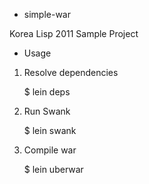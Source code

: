 * simple-war

Korea Lisp 2011 Sample Project

* Usage

1. Resolve dependencies

    $ lein deps

2. Run Swank

    $ lein swank
	
3. Compile war

    $ lein uberwar
	
